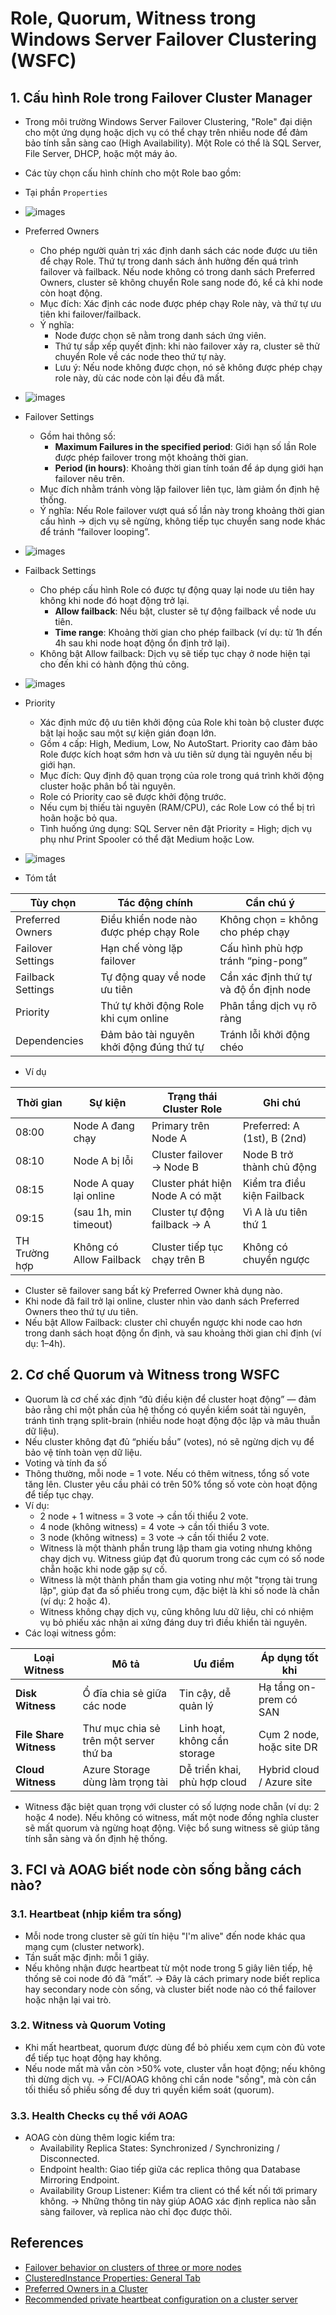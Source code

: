 # Role, Quorum, Witness trong Windows Server Failover Clustering (WSFC)
## 1. Cấu hình Role trong Failover Cluster Manager
- Trong môi trường Windows Server Failover Clustering, "Role" đại diện cho một ứng dụng hoặc dịch vụ có thể chạy trên nhiều node để đảm bảo tính sẵn sàng cao (High Availability). Một Role có thể là SQL Server, File Server, DHCP, hoặc một máy ảo. 
- Các tùy chọn cấu hình chính cho một Role bao gồm:
- Tại phần `Properties`
- ![images](./images/d-824.png)

- Preferred Owners  
	- Cho phép người quản trị xác định danh sách các node được ưu tiên để chạy Role. Thứ tự trong danh sách ảnh hưởng đến quá trình failover và failback. Nếu node không có trong danh sách Preferred Owners, cluster sẽ không chuyển Role sang node đó, kể cả khi node còn hoạt động.
	- Mục đích: Xác định các node được phép chạy Role này, và thứ tự ưu tiên khi failover/failback.
	- Ý nghĩa:
		- Node được chọn sẽ nằm trong danh sách ứng viên.
		- Thứ tự sắp xếp quyết định: khi nào failover xảy ra, cluster sẽ thử chuyển Role về các node theo thứ tự này.
		- Lưu ý: Nếu node không được chọn, nó sẽ không được phép chạy role này, dù các node còn lại đều đã mất.
- ![images](./images/d-821.png)

- Failover Settings  
	- Gồm hai thông số:
		- **Maximum Failures in the specified period**: Giới hạn số lần Role được phép failover trong một khoảng thời gian.
		- **Period (in hours)**: Khoảng thời gian tính toán để áp dụng giới hạn failover nêu trên.
	- Mục đích nhằm tránh vòng lặp failover liên tục, làm giảm ổn định hệ thống.
	- Ý nghĩa: Nếu Role failover vượt quá số lần này trong khoảng thời gian cấu hình → dịch vụ sẽ ngừng, không tiếp tục chuyển sang node khác để tránh “failover looping”.
- ![images](./images/d-822.png)

- Failback Settings  
	- Cho phép cấu hình Role có được tự động quay lại node ưu tiên hay không khi node đó hoạt động trở lại.  
		- **Allow failback**: Nếu bật, cluster sẽ tự động failback về node ưu tiên.
		- **Time range**: Khoảng thời gian cho phép failback (ví dụ: từ 1h đến 4h sau khi node hoạt động ổn định trở lại).
	- Không bật Allow failback: Dịch vụ sẽ tiếp tục chạy ở node hiện tại cho đến khi có hành động thủ công.
- ![images](./images/d-823.png)

- Priority  
	- Xác định mức độ ưu tiên khởi động của Role khi toàn bộ cluster được bật lại hoặc sau một sự kiện gián đoạn lớn. 
	- Gồm `4` cấp: High, Medium, Low, No AutoStart. Priority cao đảm bảo Role được kích hoạt sớm hơn và ưu tiên sử dụng tài nguyên nếu bị giới hạn.
	- Mục đích: Quy định độ quan trọng của role trong quá trình khởi động cluster hoặc phân bổ tài nguyên.
	- Role có Priority cao sẽ được khởi động trước.
	- Nếu cụm bị thiếu tài nguyên (RAM/CPU), các Role Low có thể bị trì hoãn hoặc bỏ qua.
	- Tình huống ứng dụng: SQL Server nên đặt Priority = High; dịch vụ phụ như Print Spooler có thể đặt Medium hoặc Low.
- ![images](./images/d-820.png)
- Tóm tắt 

| Tùy chọn          | Tác động chính                           | Cần chú ý                              |
| ----------------- | ---------------------------------------- | -------------------------------------- |
| Preferred Owners  | Điều khiển node nào được phép chạy Role  | Không chọn = không cho phép chạy       |
| Failover Settings | Hạn chế vòng lặp failover                | Cấu hình phù hợp tránh “ping-pong”     |
| Failback Settings | Tự động quay về node ưu tiên             | Cần xác định thứ tự và độ ổn định node |
| Priority          | Thứ tự khởi động Role khi cụm online     | Phân tầng dịch vụ rõ ràng              |
| Dependencies      | Đảm bảo tài nguyên khởi động đúng thứ tự | Tránh lỗi khởi động chéo               |

- Ví dụ 

| Thời gian     | Sự kiện                 | Trạng thái Cluster Role         | Ghi chú                     |
| ------------- | ----------------------- | ------------------------------- | --------------------------- |
| 08:00         | Node A đang chạy        | Primary trên Node A             | Preferred: A (1st), B (2nd) |
| 08:10         | Node A bị lỗi           | Cluster failover → Node B       | Node B trở thành chủ động   |
| 08:15         | Node A quay lại online  | Cluster phát hiện Node A có mặt | Kiểm tra điều kiện Failback |
| 09:15         | (sau 1h, min timeout)   | Cluster tự động failback → A    | Vì A là ưu tiên thứ 1       |
| TH Trường hợp | Không có Allow Failback | Cluster tiếp tục chạy trên B    | Không có chuyển ngược       |

- Cluster sẽ failover sang bất kỳ Preferred Owner khả dụng nào.
- Khi node đã fail trở lại online, cluster nhìn vào danh sách Preferred Owners theo thứ tự ưu tiên.
- Nếu bật Allow Failback: cluster chỉ chuyển ngược khi node cao hơn trong danh sách hoạt động ổn định, và sau khoảng thời gian chỉ định (ví dụ: 1–4h).


## 2. Cơ chế Quorum và Witness trong WSFC
- Quorum là cơ chế xác định “đủ điều kiện để cluster hoạt động” — đảm bảo rằng chỉ một phần của hệ thống có quyền kiểm soát tài nguyên, tránh tình trạng split-brain (nhiều node hoạt động độc lập và mâu thuẫn dữ liệu).
- Nếu cluster không đạt đủ “phiếu bầu” (votes), nó sẽ ngừng dịch vụ để bảo vệ tính toàn vẹn dữ liệu.
- Voting và tính đa số  
- Thông thường, mỗi node = 1 vote. Nếu có thêm witness, tổng số vote tăng lên. Cluster yêu cầu phải có trên 50% tổng số vote còn hoạt động để tiếp tục chạy.
- Ví dụ:
	- 2 node + 1 witness = 3 vote → cần tối thiểu 2 vote.
	- 4 node (không witness) = 4 vote → cần tối thiểu 3 vote.
	- 3 node (không witness) = 3 vote → cần tối thiểu 2 vote.
	- Witness là một thành phần trung lập tham gia voting nhưng không chạy dịch vụ. Witness giúp đạt đủ quorum trong các cụm có số node chẵn hoặc khi node gặp sự cố.
	- Witness là một thành phần tham gia voting như một "trọng tài trung lập", giúp đạt đa số phiếu trong cụm, đặc biệt là khi số node là chẵn (ví dụ: 2 hoặc 4).
	- Witness không chạy dịch vụ, cũng không lưu dữ liệu, chỉ có nhiệm vụ bỏ phiếu xác nhận ai xứng đáng duy trì điều khiển tài nguyên.
- Các loại witness gồm:

| **Loại Witness**       | **Mô tả**                              | **Ưu điểm**                  | **Áp dụng tốt khi**       |
| ---------------------- | -------------------------------------- | ---------------------------- | ------------------------- |
| **Disk Witness**       | Ổ đĩa chia sẻ giữa các node            | Tin cậy, dễ quản lý          | Hạ tầng on-prem có SAN    |
| **File Share Witness** | Thư mục chia sẻ trên một server thứ ba | Linh hoạt, không cần storage | Cụm 2 node, hoặc site DR  |
| **Cloud Witness**      | Azure Storage dùng làm trọng tài       | Dễ triển khai, phù hợp cloud | Hybrid cloud / Azure site |

- Witness đặc biệt quan trọng với cluster có số lượng node chẵn (ví dụ: 2 hoặc 4 node). Nếu không có witness, mất một node đồng nghĩa cluster sẽ mất quorum và ngừng hoạt động. Việc bổ sung witness sẽ giúp tăng tính sẵn sàng và ổn định hệ thống.


## 3. FCI và AOAG biết node còn sống bằng cách nào?
### 3.1. Heartbeat (nhịp kiểm tra sống)
- Mỗi node trong cluster sẽ gửi tín hiệu "I'm alive" đến node khác qua mạng cụm (cluster network).
- Tần suất mặc định: mỗi 1 giây.
- Nếu không nhận được heartbeat từ một node trong 5 giây liên tiếp, hệ thống sẽ coi node đó đã “mất”.
→ Đây là cách primary node biết replica hay secondary node còn sống, và cluster biết node nào có thể failover hoặc nhận lại vai trò.

### 3.2. Witness và Quorum Voting
- Khi mất heartbeat, quorum được dùng để bỏ phiếu xem cụm còn đủ vote để tiếp tục hoạt động hay không.
- Nếu node mất mà vẫn còn >50% vote, cluster vẫn hoạt động; nếu không thì dừng dịch vụ.
→ FCI/AOAG không chỉ cần node "sống", mà còn cần tối thiểu số phiếu sống để duy trì quyền kiểm soát (quorum).

### 3.3. Health Checks cụ thể với AOAG
- AOAG còn dùng thêm logic kiểm tra:
	- Availability Replica States: Synchronized / Synchronizing / Disconnected.
	- Endpoint health: Giao tiếp giữa các replica thông qua Database Mirroring Endpoint.
	- Availability Group Listener: Kiểm tra client có thể kết nối tới primary không.
→ Những thông tin này giúp AOAG xác định replica nào sẵn sàng failover, và replica nào chỉ đọc được thôi.

## References 
- [Failover behavior on clusters of three or more nodes](https://learn.microsoft.com/en-gb/troubleshoot/windows-server/high-availability/groups-fail-logic-three-more-cluster-node-members)
- [ClusteredInstance Properties: General Tab](https://learn.microsoft.com/en-us/previous-versions/windows/it-pro/windows-server-2008-r2-and-2008/cc754979(v=ws.11))
- [Preferred Owners in a Cluster](https://techcommunity.microsoft.com/blog/failoverclustering/preferred-owners-in-a-cluster/371290)
- [Recommended private heartbeat configuration on a cluster server](https://learn.microsoft.com/en-us/troubleshoot/windows-server/high-availability/private-heartbeat-configuration-on-cluster-server?source=recommendations)

